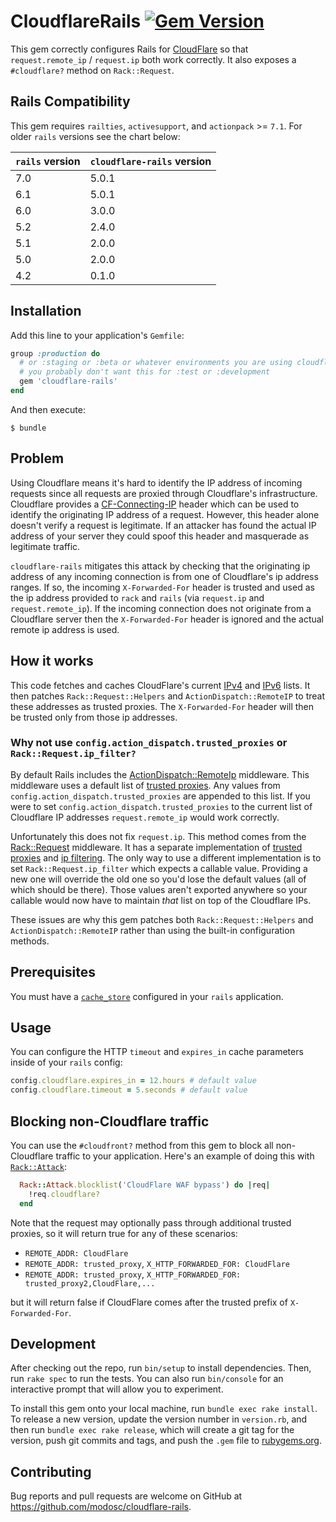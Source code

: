 # CloudflareRails [![Gem Version](https://badge.fury.io/rb/cloudflare-rails.svg)](https://badge.fury.io/rb/cloudflare-rails)
This gem correctly configures Rails for [CloudFlare](https://www.cloudflare.com) so that `request.remote_ip` / `request.ip` both work correctly. It also exposes a `#cloudflare?` method on `Rack::Request`.

## Rails Compatibility

This gem requires `railties`, `activesupport`, and `actionpack` >= `7.1`. For older `rails` versions see the chart below:

| `rails` version | `cloudflare-rails` version |
| --------------- | -------------------------- |
| 7.0             | 5.0.1                      |
| 6.1             | 5.0.1                      |
| 6.0             | 3.0.0                      |
| 5.2             | 2.4.0                      |
| 5.1             | 2.0.0                      |
| 5.0             | 2.0.0                      |
| 4.2             | 0.1.0                      |

## Installation

Add this line to your application's `Gemfile`:

```ruby
group :production do
  # or :staging or :beta or whatever environments you are using cloudflare in.
  # you probably don't want this for :test or :development
  gem 'cloudflare-rails'
end
```

And then execute:

    $ bundle

## Problem

Using Cloudflare means it's hard to identify the IP address of incoming requests since all requests are proxied through Cloudflare's infrastructure. Cloudflare provides a [CF-Connecting-IP](https://support.cloudflare.com/hc/en-us/articles/200170986-How-does-Cloudflare-handle-HTTP-Request-headers-) header which can be used to identify the originating IP address of a request. However, this header alone doesn't verify a request is legitimate. If an attacker has found the actual IP address of your server they could spoof this header and masquerade as legitimate traffic.

`cloudflare-rails` mitigates this attack by checking that the originating ip address of any incoming connection is from one of Cloudflare's ip address ranges. If so, the incoming `X-Forwarded-For` header is trusted and used as the ip address provided to `rack` and `rails` (via `request.ip` and `request.remote_ip`). If the incoming connection does not originate from a Cloudflare server then the `X-Forwarded-For` header is ignored and the actual remote ip address is used.

## How it works
This code fetches and caches CloudFlare's current [IPv4](https://www.cloudflare.com/ips-v4) and [IPv6](https://www.cloudflare.com/ips-v6) lists. It then patches `Rack::Request::Helpers` and `ActionDispatch::RemoteIP` to treat these addresses as trusted proxies. The `X-Forwarded-For` header will then be trusted only from those ip addresses.

### Why not use `config.action_dispatch.trusted_proxies` or `Rack::Request.ip_filter?`
By default Rails includes the [ActionDispatch::RemoteIp](https://api.rubyonrails.org/classes/ActionDispatch/RemoteIp.html) middleware. This middleware uses a default list of [trusted proxies](https://github.com/rails/rails/blob/6b93fff8af32ef5e91f4ec3cfffb081d0553faf0/actionpack/lib/action_dispatch/middleware/remote_ip.rb#L36C5-L42). Any values from `config.action_dispatch.trusted_proxies` are appended to this list. If you were to set `config.action_dispatch.trusted_proxies` to the current list of Cloudflare IP addresses `request.remote_ip` would work correctly.

Unfortunately this does not fix `request.ip`. This method comes from the [Rack::Request](https://github.com/rack/rack/blob/main/lib/rack/request.rb) middleware. It has a separate implementation of [trusted proxies](https://github.com/rack/rack/blob/main/lib/rack/request.rb#L48-L56) and [ip filtering](https://github.com/rack/rack/blob/main/lib/rack/request.rb#L58C1-L59C1). The only way to use a different implementation is to set `Rack::Request.ip_filter` which expects a callable value. Providing a new one will override the old one so you'd lose the default values (all of which should be there). Those values aren't exported anywhere so your callable would now have to maintain _that_ list on top of the Cloudflare IPs.

These issues are why this gem patches both `Rack::Request::Helpers` and `ActionDispatch::RemoteIP` rather than using the built-in configuration methods.

## Prerequisites
You must have a [`cache_store`](https://guides.rubyonrails.org/caching_with_rails.html#configuration) configured in your `rails` application.

## Usage
You can configure the HTTP `timeout` and `expires_in` cache parameters inside of your `rails` config:
```ruby
config.cloudflare.expires_in = 12.hours # default value
config.cloudflare.timeout = 5.seconds # default value
```

## Blocking non-Cloudflare traffic
You can use the `#cloudfront?` method from this gem to block all non-Cloudflare traffic to your application. Here's an example of doing this with [`Rack::Attack`](https://github.com/rack/rack-attack):
```ruby
  Rack::Attack.blocklist('CloudFlare WAF bypass') do |req|
    !req.cloudflare?
  end
```
Note that the request may optionally pass through additional trusted proxies, so it will return true for any of these scenarios:

 * `REMOTE_ADDR: CloudFlare`
 * `REMOTE_ADDR: trusted_proxy`, `X_HTTP_FORWARDED_FOR: CloudFlare`
 * `REMOTE_ADDR: trusted_proxy`, `X_HTTP_FORWARDED_FOR: trusted_proxy2,CloudFlare,...`

but it will return false if CloudFlare comes after the trusted prefix of `X-Forwarded-For`.

## Development

After checking out the repo, run `bin/setup` to install dependencies. Then, run `rake spec` to run the tests. You can also run `bin/console` for an interactive prompt that will allow you to experiment.

To install this gem onto your local machine, run `bundle exec rake install`. To release a new version, update the version number in `version.rb`, and then run `bundle exec rake release`, which will create a git tag for the version, push git commits and tags, and push the `.gem` file to [rubygems.org](https://rubygems.org).

## Contributing

Bug reports and pull requests are welcome on GitHub at https://github.com/modosc/cloudflare-rails.
